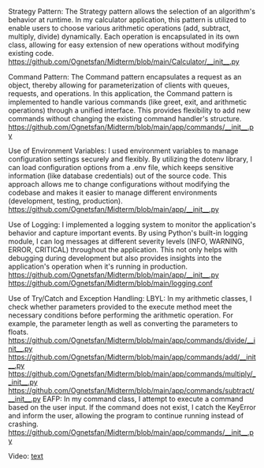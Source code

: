 Strategy Pattern:
The Strategy pattern allows the selection of an algorithm's behavior at runtime. In my calculator application, this pattern is utilized to enable users to choose various arithmetic operations (add, subtract, multiply, divide) dynamically. Each operation is encapsulated in its own class, allowing for easy extension of new operations without modifying existing code.
https://github.com/Ognetsfan/Midterm/blob/main/Calculator/__init__.py


Command Pattern:
The Command pattern encapsulates a request as an object, thereby allowing for parameterization of clients with queues, requests, and operations. In this application, the Command pattern is implemented to handle various commands (like greet, exit, and arithmetic operations) through a unified interface. This provides flexibility to add new commands without changing the existing command handler's structure.
https://github.com/Ognetsfan/Midterm/blob/main/app/commands/__init__.py

Use of Environment Variables:
I used environment variables to manage configuration settings securely and flexibly. By utilizing the dotenv library, I can load configuration options from a .env file, which keeps sensitive information (like database credentials) out of the source code. This approach allows me to change configurations without modifying the codebase and makes it easier to manage different environments (development, testing, production).
https://github.com/Ognetsfan/Midterm/blob/main/app/__init__.py

Use of Logging:
 I implemented a logging system to monitor the application's behavior and capture important events. By using Python's built-in logging module, I can log messages at different severity levels (INFO, WARNING, ERROR, CRITICAL) throughout the application. This not only helps with debugging during development but also provides insights into the application's operation when it's running in production.
 https://github.com/Ognetsfan/Midterm/blob/main/app/__init__.py
 https://github.com/Ognetsfan/Midterm/blob/main/logging.conf

 Use of Try/Catch and Exception Handling:
 LBYL: In my arithmetic classes, I check whether parameters provided to the execute method meet the necessary conditions before performing the arithmetic operation. For example, the parameter length as well as converting the parameters to floats.
 https://github.com/Ognetsfan/Midterm/blob/main/app/commands/divide/__init__.py
 https://github.com/Ognetsfan/Midterm/blob/main/app/commands/add/__init__.py
 https://github.com/Ognetsfan/Midterm/blob/main/app/commands/multiply/__init__.py
 https://github.com/Ognetsfan/Midterm/blob/main/app/commands/subtract/__init__.py
 EAFP: In my command class, I attempt to execute a command based on the user input. If the command does not exist, I catch the KeyError and inform the user, allowing the program to continue running instead of crashing.
 https://github.com/Ognetsfan/Midterm/blob/main/app/commands/__init__.py

Video: [text](file:///c%3A/Users/xavsp/Videos/2024-11-04%2000-50-30.mkv)